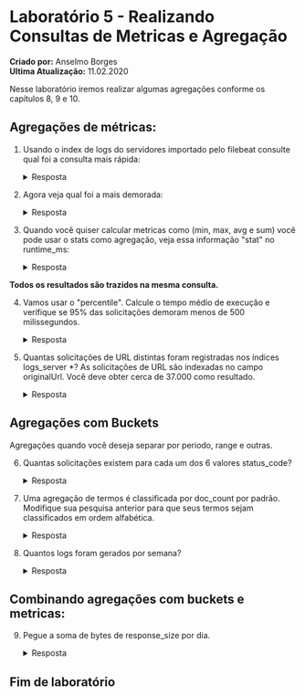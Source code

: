 # Laboratório 5 - Realizando Consultas de Metricas e Agregação
**Criado por:** Anselmo Borges <br>
**Ultima Atualização:** 11.02.2020

Nesse laboratório iremos realizar algumas agregações conforme os capítulos 8, 9 e 10.

## Agregações de métricas:
1. Usando o index de logs do servidores importado pelo filebeat consulte qual foi a consulta mais rápida:

    <details>
      <summary>Resposta</summary>
        <!-- language: lang-json -->

        GET logs_server*/_search
        {
          "size": 0,
          "aggs": {
            "fastest_request_time": {
              "min": {
                "field": "runtime_ms"
              }
            }
          }
        }
    </details>

2. Agora veja qual foi a mais demorada:

    <details>
      <summary>Resposta</summary>
        <!-- language: lang-json -->

        GET logs_server*/_search
        {
          "size": 0,
          "aggs": {
            "slowest_request_time": {
              "max": {
                "field": "runtime_ms"
              }
            }
          }
        }
    </details>

3. Quando você quiser calcular metricas como (min, max, avg e sum) você pode usar o stats como agregação, veja essa informação "stat" no runtime_ms:
    <details>
      <summary>Resposta</summary>
        <!-- language: lang-json -->

        GET logs_server*/_search
        {
          "size": 0,
          "aggs": {
            "request_time_stats": {
              "stats": {
                "field": "runtime_ms"
              }
            }
          }
        }
    </details>

**Todos os resultados são trazidos na mesma consulta.**

4. Vamos usar o "percentile". Calcule o tempo médio de execução e verifique se 95% das solicitações demoram menos de 500 milissegundos.
    <details>
      <summary>Resposta</summary>
        <!-- language: lang-json -->

        GET logs_server*/_search
        {
          "size": 0,
          "aggs": {
            "runtime_median_and_95": {
              "percentiles": {
                "field": "runtime_ms",
                "percents": [
                  50,
                  95
                ]
              }
            }
          }
        }
    </details>

5. Quantas solicitações de URL distintas foram registradas nos índices logs_server *? As solicitações de URL são indexadas no campo originalUrl. Você deve obter cerca de 37.000 como resultado.

    <details>
      <summary>Resposta</summary>
        <!-- language: lang-json -->

        GET logs_server*/_search
        {
          "size": 0,
          "aggs": {
            "my_url_value_count": {
              "cardinality": {
                "field": "originalUrl.keyword"
              }
            }
          }
        }
    </details>

## Agregações com Buckets
Agregações quando você deseja separar por periodo, range e outras.

6. Quantas solicitações existem para cada um 
dos 6 valores status_code?
    <details>
      <summary>Resposta</summary>
        <!-- language: lang-json -->
            
        GET logs_server*/_search
             {
               "size": 0,
               "aggs": {
                 "status_code_buckets": {
                   "terms": {
                     "field" : "status_code"
                   }
                 }
               }
             }
    </details>

7. Uma agregação de termos é classificada por doc_count por padrão. Modifique sua pesquisa anterior para que seus termos sejam classificados em ordem alfabética.
    <details>
      <summary>Resposta</summary>
        <!-- language: lang-json -->
            
        GET logs_server*/_search
        {
          "size": 0,
          "aggs": {
            "status_code_buckets": {
              "terms": {
                "field": "status_code",
                "order": {
                  "_key": "asc"
                }
              }
            }
          }
        }
    </details>

8. Quantos logs foram gerados por semana?
    <details>
      <summary>Resposta</summary>
        <!-- language: lang-json -->
            
        GET logs_server*/_search
        {
          "size": 0,
          "aggs": {
            "logs_by_week": {
              "date_histogram": {
                "field": "@timestamp",
                "interval": "week"
              }
            }
          }
        }
    </details>

## Combinando agregações com buckets e metricas:
9. Pegue a soma de bytes de response_size por dia.
    <details>
      <summary>Resposta</summary>
        <!-- language: lang-json -->
            
        GET logs_server*/_search
        {
          "size": 0,
          "aggs": {
            "requisições_por_dia": {
              "date_histogram": {
                "field": "@timestamp",
                "interval": "day" 
              },
          "aggs": {
            "soma_bytes": {
              "sum": {
                "field": "response_size"
              }
            }
          }
            }
          }
        }
    </details>

## Fim de laboratório
